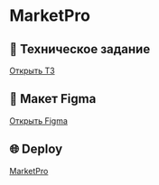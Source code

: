 # MarketPro

## 📄 Техническое задание

[Открыть ТЗ](https://docs.google.com/document/d/1J1Godjpwo91B3kkTX8Mb6_6RRBdD2yYnkADu9hB_QYE/edit?usp=sharing)

## 🎨 Макет Figma
[Открыть Figma](https://www.figma.com/design/vlcQKK2FunZcSYz1h9y9tt/Semestrovka-4-sem.?node-id=0-1&t=uZtjlTLXXVP1NzDA-0)

## 🌐 Deploy

[MarketPro](https://marketpro.onrender.com)
